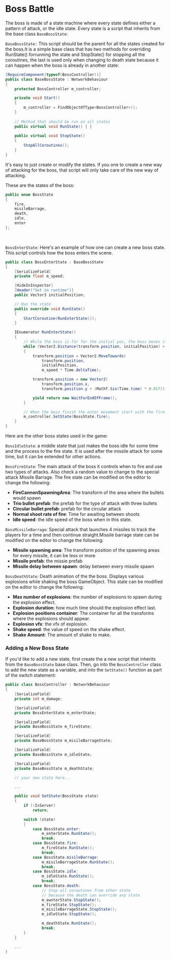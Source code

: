 # Boss Battle

The boss is made of a state machine where every state defines either a pattern of attack, or the idle state. Every state is a script that inherits from the base class `BaseBossState`:

`BaseBossState:` This script should be the parent for all the states created for the boss.It is a simple base class that has two methods for overriding RunState() forrunning the state and StopState() for stopping all the coroutines, the last is used only when changing to death state because it can happen when the boss is already in another state:

```C#
[RequireComponent(typeof(BossController))]
public class BaseBossState : NetworkBehaviour
{
    protected BossController m_controller;

    private void Start()
    {
        m_controller = FindObjectOfType<BossController>();
    }
    
    // Method that should be run on all states
    public virtual void RunState() { }
    
    public virtual void StopState() 
    {
        StopAllCoroutines();
    }
}
```

It's easy to just create or modify the states. If you one to create a new way of attacking for the boss, that script will only take care of the new way of attacking.

These are the states of the boss:
```C#
public enum BossState
{ 
    fire,
    misileBarrage,
    death,
    idle,
    enter
};
```

<br>

`BossEnterState`: Here's an example of how one can create a new boss state. This script controls how the boss enters the scene.

```C#
public class BossEnterState : BaseBossState
{
    [SerializeField]
    private float m_speed;

    [HideInInspector]
    [Header("Set in runtime")]
    public Vector3 initialPosition;

    // Run the state
    public override void RunState()
    {
        StartCoroutine(RunEnterState());
    }

    IEnumerator RunEnterState()
    {
        // While the boss is far for the initial pos, the boss moves close with a curve
        while (Vector2.Distance(transform.position, initialPosition) > 0.01f)
        {
            transform.position = Vector2.MoveTowards(
                transform.position,
                initialPosition,
                m_speed * Time.deltaTime);

            transform.position = new Vector2(
                transform.position.x,
                transform.position.y + (Mathf.Sin(Time.time) * 0.01f));

            yield return new WaitForEndOfFrame();
        }

        // When the boss finish the enter movement start with the fire state
        m_controller.SetState(BossState.fire);
    }
}
```
Here are the other boss states used in the game:

`BossIdleState`: a middle state that just makes the boss idle for some time and the process to the fire state. It is used after the missile attack for some time, but it can be extended for other actions.

`BossFireState`: The main attack of the boss it controls when to fire and use two types of attacks. Also check a random value to change to the special attack Missile Barrage. The fire state can be modified on the editor to change the following:

* **FireCannonSpawningArea**: The transform of the area where the bullets would spawn
* **Trio bullet prefab**: the prefab for the type of attack with three bullets
* **Circular bullet prefab**: prefab for the circular attack
* **Normal shoot rate of fire**: Time for awaiting between shoots
* **Idle speed**: the idle speed of the boss when in this state.

`BossMissileBarrage`: Special attack that launches 4 missiles to track the players for a time and then continue straight.Missile barrage state can be modified on the editor to change the following:

* **Missile spawning area**: The transform position of the spawning areas for every missile, it can be less or more
* **Missile prefab**: the missie prefab
* **Missile delay between spawn**: delay between every missile spawn

`BossDeathState`: Death animation of the the boss. Displays various explosions while shaking the boss GameObject. This state can be modified on the editor to change the following:
* **Max number of explosions**: the number of explosions to spawn during the explosion effect.
* **Explosion duration**: how much time should the explosion effect last.
* **Explosion positions container**: The container for all the transforms where the explosions should appear.
* **Explosion vfx**: the vfx of explosion.
* **Shake speed**: the value of speed on the shake effect.
* **Shake Amount**: The amount of shake to make.

### Adding a New Boss State
If you'd like to add a new state, first create the a new script that inherits from the `BaseBossState` base class. Then, go into the `BossController` class to add the new state as a variable, and into the `SetState()` function as part of the switch statement:

```C#
public class BossController : NetworkBehaviour
{
    [SerializeField]
    private int m_damage;

    [SerializeField]
    private BossEnterState m_enterState;

    [SerializeField]
    private BaseBossState m_fireState;

    [SerializeField]
    private BaseBossState m_misileBarrageState;

    [SerializeField]
    private BaseBossState m_idleState;

    [SerializeField]
    private BaseBossState m_deathState;

    // your new state here...

    ...

    public void SetState(BossState state)
    {
        if (!IsServer)
            return;

        switch (state)
        {
            case BossState.enter:
                m_enterState.RunState();
                break;
            case BossState.fire:
                m_fireState.RunState();
                break;
            case BossState.misileBarrage:
                m_misileBarrageState.RunState();
                break;
            case BossState.idle:
                m_idleState.RunState();
                break;
            case BossState.death:
                // Stop all coroutines from other state
                // because the death can override any state
                m_ewnterState.StopState();
                m_fireState.StopState();
                m_misileBarrageState.StopState();
                m_idleState.StopState();

                m_deathState.RunState();
                break;
        }
    }

    ...
}
```